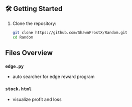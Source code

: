 ## 🛠️ Getting Started

1. Clone the repository:
   ```bash
   git clone https://github.com/ShawnFrostX/Random.git
   cd Random
   ```
## Files Overview
### `edge.py`
  - auto searcher for edge reward program

### `stock.html`
  - visualize profit and loss 
